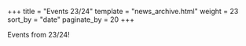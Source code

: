 +++
title = "Events 23/24"
template = "news_archive.html"
weight = 23
sort_by = "date"
paginate_by = 20
+++

Events from 23/24!